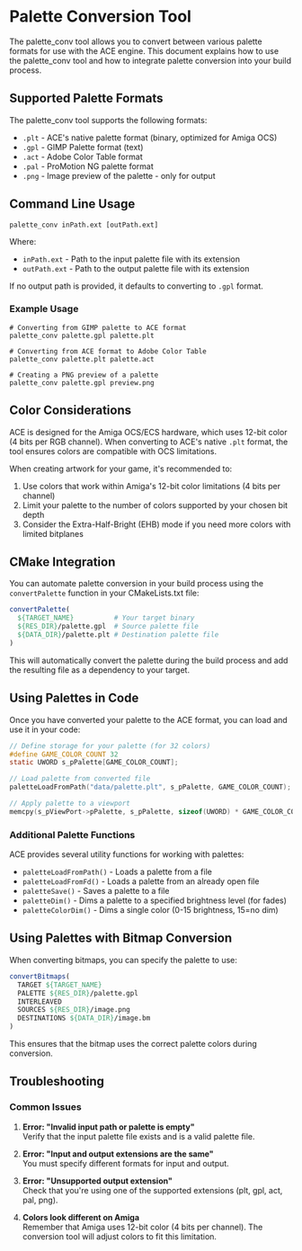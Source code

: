 # Palette Conversion Tool

The palette_conv tool allows you to convert between various palette formats for use with the ACE engine. This document explains how to use the palette_conv tool and how to integrate palette conversion into your build process.

## Supported Palette Formats

The palette_conv tool supports the following formats:

- `.plt` - ACE's native palette format (binary, optimized for Amiga OCS)
- `.gpl` - GIMP Palette format (text)
- `.act` - Adobe Color Table format
- `.pal` - ProMotion NG palette format
- `.png` - Image preview of the palette - only for output

## Command Line Usage

```
palette_conv inPath.ext [outPath.ext]
```

Where:
- `inPath.ext` - Path to the input palette file with its extension
- `outPath.ext` - Path to the output palette file with its extension

If no output path is provided, it defaults to converting to `.gpl` format.

### Example Usage

```
# Converting from GIMP palette to ACE format
palette_conv palette.gpl palette.plt

# Converting from ACE format to Adobe Color Table
palette_conv palette.plt palette.act

# Creating a PNG preview of a palette
palette_conv palette.gpl preview.png
```

## Color Considerations

ACE is designed for the Amiga OCS/ECS hardware, which uses 12-bit color (4 bits per RGB channel). When converting to ACE's native `.plt` format, the tool ensures colors are compatible with OCS limitations.

When creating artwork for your game, it's recommended to:

1. Use colors that work within Amiga's 12-bit color limitations (4 bits per channel)
2. Limit your palette to the number of colors supported by your chosen bit depth
3. Consider the Extra-Half-Bright (EHB) mode if you need more colors with limited bitplanes

## CMake Integration

You can automate palette conversion in your build process using the `convertPalette` function in your CMakeLists.txt file:

```cmake
convertPalette(
  ${TARGET_NAME}          # Your target binary
  ${RES_DIR}/palette.gpl  # Source palette file 
  ${DATA_DIR}/palette.plt # Destination palette file
)
```

This will automatically convert the palette during the build process and add the resulting file as a dependency to your target.

## Using Palettes in Code

Once you have converted your palette to the ACE format, you can load and use it in your code:

```c
// Define storage for your palette (for 32 colors)
#define GAME_COLOR_COUNT 32
static UWORD s_pPalette[GAME_COLOR_COUNT];

// Load palette from converted file
paletteLoadFromPath("data/palette.plt", s_pPalette, GAME_COLOR_COUNT);

// Apply palette to a viewport
memcpy(s_pViewPort->pPalette, s_pPalette, sizeof(UWORD) * GAME_COLOR_COUNT);
```

### Additional Palette Functions

ACE provides several utility functions for working with palettes:

- `paletteLoadFromPath()` - Loads a palette from a file
- `paletteLoadFromFd()` - Loads a palette from an already open file
- `paletteSave()` - Saves a palette to a file
- `paletteDim()` - Dims a palette to a specified brightness level (for fades)
- `paletteColorDim()` - Dims a single color (0-15 brightness, 15=no dim)

## Using Palettes with Bitmap Conversion

When converting bitmaps, you can specify the palette to use:

```cmake
convertBitmaps(
  TARGET ${TARGET_NAME}
  PALETTE ${RES_DIR}/palette.gpl
  INTERLEAVED
  SOURCES ${RES_DIR}/image.png
  DESTINATIONS ${DATA_DIR}/image.bm
)
```

This ensures that the bitmap uses the correct palette colors during conversion.

## Troubleshooting

### Common Issues

1. **Error: "Invalid input path or palette is empty"**  
   Verify that the input palette file exists and is a valid palette file.

2. **Error: "Input and output extensions are the same"**  
   You must specify different formats for input and output.

3. **Error: "Unsupported output extension"**  
   Check that you're using one of the supported extensions (plt, gpl, act, pal, png).

4. **Colors look different on Amiga**  
   Remember that Amiga uses 12-bit color (4 bits per channel). The conversion tool will adjust colors to fit this limitation.